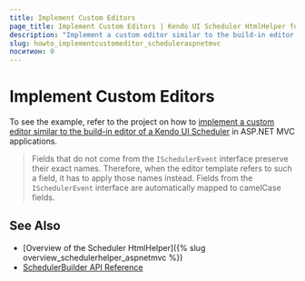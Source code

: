 ```yaml
---
title: Implement Custom Editors
page_title: Implement Custom Editors | Kendo UI Scheduler HtmlHelper for ASP.NET MVC for ASP.NET MVC
description: "Implement a custom editor similar to the build-in editor of a Kendo UI Scheduler in ASP.NET MVC applications."
slug: howto_implementcustomeditor_scheduleraspnetmvc
поситион: 0
---
```


# Implement Custom Editors

To see the example, refer to the project on how to [implement a custom editor similar to the build-in editor of a Kendo UI Scheduler](https://github.com/telerik/ui-for-aspnet-mvc-examples/tree/master/scheduler/scheduler-custom-editor) in ASP.NET MVC applications.

> Fields that do not come from the `ISchedulerEvent` interface preserve their exact names. Therefore, when the editor template refers to such a field, it has to apply those names instead. Fields from the `ISchedulerEvent` interface are automatically mapped to camelCase fields.

## See Also

* [Overview of the Scheduler HtmlHelper]({% slug overview_schedulerhelper_aspnetmvc %})
* [SchedulerBuilder API Reference](http://docs.telerik.com/aspnet-mvc/api/Kendo.Mvc.UI.Fluent/SchedulerBuilder)
